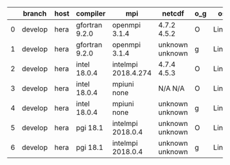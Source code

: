 |    | branch   | host   | compiler       | mpi                 | netcdf          | o_g   | os    | build   | u_pass   | u_fail   | s_pass   | s_fail   | e_pass   | e_fail   | nuopc_pass   | nuopc_fail   | artifacts_hash                                                                                                                                             | modified                   |
|----|----------|--------|----------------|---------------------|-----------------|-------|-------|---------|----------|----------|----------|----------|----------|----------|--------------|--------------|------------------------------------------------------------------------------------------------------------------------------------------------------------|----------------------------|
|  0 | develop  | hera   | gfortran 9.2.0 | openmpi 3.1.4       | 4.7.2 4.5.2     | O     | Linux | pass    | pending  | pending  | pending  | pending  | pending  | pending  | pending      | pending      | [artifacts](https://github.com/esmf-org/esmf-test-artifacts/tree/164193461547b7dbc580fcfa95eeced57d19bf5b/develop/hera/gfortran/9.2.0/O/openmpi/3.1.4)     | 2022-03-15 04:16:26.888702 |
|  1 | develop  | hera   | gfortran 9.2.0 | openmpi 3.1.4       | unknown unknown | g     | Linux | fail    | 13685    | 0        | 49       | 0        | 80       | 0        | 50           | 0            | [artifacts](https://github.com/esmf-org/esmf-test-artifacts/tree/0989ac4a375d338364dac70689bf3bd2b2377935/develop/hera/gfortran/9.2.0/g/openmpi/3.1.4)     | 2022-03-15 04:16:26.888707 |
|  2 | develop  | hera   | intel 18.0.4   | intelmpi 2018.4.274 | 4.7.4 4.5.3     | O     | Linux | pass    | 13685    | 0        | 49       | 0        | 80       | 0        | 50           | 0            | [artifacts](https://github.com/esmf-org/esmf-test-artifacts/tree/e1650160643bdbe74774916a051034c959a2fec1/develop/hera/intel/18.0.4/O/intelmpi/2018.4.274) | 2022-03-15 04:16:26.888692 |
|  3 | develop  | hera   | intel 18.0.4   | mpiuni none         | N/A N/A         | O     | Linux | fail    | fail     | fail     | fail     | fail     | fail     | fail     | 0            | 50           | [artifacts](https://github.com/esmf-org/esmf-test-artifacts/tree/fe93ff6afcde2144bb537049929b5a9c0cb9f927/develop/hera/intel/18.0.4/O/mpiuni/none)         | 2022-03-15 04:16:26.888657 |
|  4 | develop  | hera   | intel 18.0.4   | mpiuni none         | unknown unknown | g     | Linux | fail    | 12158    | 0        | 8        | 0        | 43       | 0        | 0            | 50           | [artifacts](https://github.com/esmf-org/esmf-test-artifacts/tree/a9adc4fb6e2a3e64867d8f51f92e655bbc693d3b/develop/hera/intel/18.0.4/g/mpiuni/none)         | 2022-03-15 04:16:26.888698 |
|  5 | develop  | hera   | pgi 18.1       | intelmpi 2018.0.4   | unknown unknown | O     | Linux | fail    | fail     | fail     | fail     | fail     | fail     | fail     | 0            | 50           | [artifacts](https://github.com/esmf-org/esmf-test-artifacts/tree/eb73168063ec9a72e998b852b10ba8395bc2ce2b/develop/hera/pgi/18.1/O/intelmpi/2018.0.4)       | 2022-03-15 04:16:26.888711 |
|  6 | develop  | hera   | pgi 18.1       | intelmpi 2018.0.4   | unknown unknown | g     | Linux | fail    | fail     | fail     | fail     | fail     | fail     | fail     | 0            | 50           | [artifacts](https://github.com/esmf-org/esmf-test-artifacts/tree/4da1cabac3535145693774daa26b9682ddd719b8/develop/hera/pgi/18.1/g/intelmpi/2018.0.4)       | 2022-03-15 04:16:26.888685 |